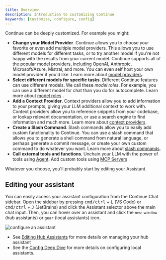```yaml
---
title: Overview
description: Introduction to customizing Continue
keywords: [customize, configure, config]
---
```


Continue can be deeply customized. For example you might:

- **Change your Model Provider**. Continue allows you to choose your favorite or even add multiple model providers. This allows you to use different models for different tasks, or to try another model if you're not happy with the results from your current model. Continue supports all of the popular model providers, including OpenAI, Anthropic, Microsoft/Azure, Mistral, and more. You can even self host your own model provider if you'd like. Learn more about [model providers](../customize/model-providers/).
- **Select different models for specific tasks**. Different Continue features can use different models. We call these _model roles_. For example, you can use a different model for chat than you do for autocomplete. Learn more about [model roles](./model-roles/) .
- **Add a Context Provider**. Context providers allow you to add information to your prompts, giving your LLM additional context to work with. Context providers allow you to reference snippets from your codebase, or lookup relevant documentation, or use a search engine to find information and much more. Learn more about [context providers](./context-providers.mdx).
- **Create a Slash Command**. Slash commands allow you to easily add custom functionality to Continue. You can use a slash command that allows you to generate a shell command from natural language, or perhaps generate a commit message, or create your own custom command to do whatever you want. Learn more about [slash commands](./deep-dives/slash-commands.mdx).
- **Call external tools and functions**. Unchain your LLM with the power of tools using [Agent](../agent/how-to-use-it.md). Add custom tools using [MCP Servers](./deep-dives/mcp.mdx)

Whatever you choose, you'll probably start by editing your Assistant.

## Editing your assistant

You can easily access your assistant configuration from the Continue Chat sidebar. Open the sidebar by pressing <kbd>cmd/ctrl</kbd> + <kbd>L</kbd> (VS Code) or <kbd>cmd/ctrl</kbd> + <kbd>J</kbd> (JetBrains) and click the Assistant selector above the main chat input. Then, you can hover over an assistant and click the `new window` (hub assistants) or `gear` (local assistants) icon.

![configure an assistant](/img/configure-continue.png)

- See [Editing Hub Assistants](../hub/assistants/edit-an-assistant.md) for more details on managing your hub assistant
- See the [Config Deep Dive](./deep-dives/configuration.md) for more details on configuring local assistants.
